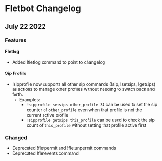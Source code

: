 # Fletbot Changelog

## July 22 2022

### Features

#### Fletlog
- Added !fletlog command to point to changelog

#### Sip Profile
- !sipprofile now supports all other sip commands (!sip, !setsips, !getsips) as actions to manage other profiles without needing to switch back and forth.
  - Examples:
    - `!sipprofile setsips other_profile 34` can be used to set the sip counter of `other_profile` even when that profile is not the current active profile
    - `!sipprofile getsips this_profile` can be used to check the sip count of `this_profile` without setting that profile active first

### Changed
- Deprecated !fletpermit and !fletunpermit commands
- Deprecated !fletevents command